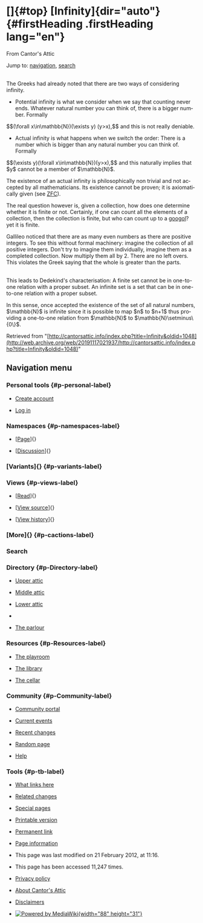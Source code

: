<div id="mw-page-base" class="noprint">

</div>

<div id="mw-head-base" class="noprint">

</div>

<div id="content" class="mw-body" role="main">

[]{#top}
[Infinity]{dir="auto"} {#firstHeading .firstHeading lang="en"}
======================

<div id="bodyContent" class="mw-body-content">

<div id="siteSub">

From Cantor's Attic

</div>

<div id="contentSub">

</div>

<div id="jump-to-nav" class="mw-jump">

Jump to: [navigation](#mw-navigation), [search](#p-search)

</div>

<div id="mw-content-text" class="mw-content-ltr" lang="en" dir="ltr">

\
The Greeks had already noted that there are two ways of considering
infinity.

-   Potential infinity is what we consider when we say that counting
    never ends. Whatever natural number you can think of, there is a
    bigger number. Formally

\$\$(\\forall x\\in\\mathbb{N})(\\exists y) (y&gt;x),\$\$ and this is
not really deniable.

-   Actual infinity is what happens when we switch the order: There is a
    number which is bigger than any natural number you can think of.
    Formally

\$\$(\\exists y)(\\forall x\\in\\mathbb{N})(y&gt;x),\$\$ and this
naturally implies that \$y\$ cannot be a member of \$\\mathbb{N}\$.

The existence of an actual infinity is philosophically non trivial and
not accepted by all mathematicians. Its existence cannot be proven; it
is axiomatically given (see
[ZFC](/web/20191117021937/http://cantorsattic.info/ZFC "ZFC")).

The real question however is, given a collection, how does one determine
whether it is finite or not. Certainly, if one can count all the
elements of a collection, then the collection is finite, but who can
count up to a
[googol](/web/20191117021937/http://cantorsattic.info/Googol "Googol")?
yet it is finite.

Gallileo noticed that there are as many even numbers as there are
positive integers. To see this without formal machinery: imagine the
collection of all positive integers. Don't try to imagine them
individually, imagine them as a completed collection. Now multiply them
all by 2. There are no left overs. This violates the Greek saying that
the whole is greater than the parts.

\
This leads to Dedekind's characterisation: A finite set cannot be in
one-to-one relation with a proper subset. An infinite set is a set that
can be in one-to-one relation with a proper subset.

In this sense, once accepted the existence of the set of all natural
numbers, \$\\mathbb{N}\$ is infinite since it is possible to map \$n\$
to \$n+1\$ thus providing a one-to-one relation from \$\\mathbb{N}\$ to
\$\\mathbb{N}\\setminus\\{0\\}\$.

</div>

<div class="printfooter">

Retrieved from
"[http://cantorsattic.info/index.php?title=Infinity&oldid=1048](http://web.archive.org/web/20191117021937/http://cantorsattic.info/index.php?title=Infinity&oldid=1048)"

</div>

<div id="catlinks" class="catlinks catlinks-allhidden">

</div>

<div class="visualClear">

</div>

</div>

</div>

<div id="mw-navigation">

Navigation menu
---------------

<div id="mw-head">

<div id="p-personal" role="navigation"
aria-labelledby="p-personal-label">

### Personal tools {#p-personal-label}

-   <div id="pt-createaccount">

    </div>

    [Create
    account](/web/20191117021937/http://cantorsattic.info/index.php?title=Special:UserLogin&returnto=Infinity&type=signup)
-   <div id="pt-login">

    </div>

    [Log
    in](/web/20191117021937/http://cantorsattic.info/index.php?title=Special:UserLogin&returnto=Infinity "You are encouraged to log in; however, it is not mandatory [o]")

</div>

<div id="left-navigation">

<div id="p-namespaces" class="vectorTabs" role="navigation"
aria-labelledby="p-namespaces-label">

### Namespaces {#p-namespaces-label}

-   <div id="ca-nstab-main">

    </div>

    [[Page](/web/20191117021937/http://cantorsattic.info/Infinity "View the content page [c]")]{}
-   <div id="ca-talk">

    </div>

    [[Discussion](/web/20191117021937/http://cantorsattic.info/Talk:Infinity "Discussion about the content page [t]")]{}

</div>

<div id="p-variants" class="vectorMenu emptyPortlet" role="navigation"
aria-labelledby="p-variants-label">

### [Variants]{}[](#) {#p-variants-label}

<div class="menu">

</div>

</div>

</div>

<div id="right-navigation">

<div id="p-views" class="vectorTabs" role="navigation"
aria-labelledby="p-views-label">

### Views {#p-views-label}

-   <div id="ca-view">

    </div>

    [[Read](/web/20191117021937/http://cantorsattic.info/Infinity)]{}
-   <div id="ca-viewsource">

    </div>

    [[View
    source](/web/20191117021937/http://cantorsattic.info/index.php?title=Infinity&action=edit "This page is protected.
    You can view its source [e]")]{}
-   <div id="ca-history">

    </div>

    [[View
    history](/web/20191117021937/http://cantorsattic.info/index.php?title=Infinity&action=history "Past revisions of this page [h]")]{}

</div>

<div id="p-cactions" class="vectorMenu emptyPortlet" role="navigation"
aria-labelledby="p-cactions-label">

### [More]{}[](#) {#p-cactions-label}

<div class="menu">

</div>

</div>

<div id="p-search" role="search">

### Search

<div id="simpleSearch">

</div>

</div>

</div>

</div>

<div id="mw-panel">

<div id="p-logo" role="banner">

[](/web/20191117021937/http://cantorsattic.info/Cantor%27s_Attic "Visit the main page")

</div>

<div id="p-Directory" class="portal" role="navigation"
aria-labelledby="p-Directory-label">

### Directory {#p-Directory-label}

<div class="body">

-   <div id="n-Upper-attic">

    </div>

    [Upper
    attic](/web/20191117021937/http://cantorsattic.info/Upper_attic)
-   <div id="n-Middle-attic">

    </div>

    [Middle
    attic](/web/20191117021937/http://cantorsattic.info/Middle_attic)
-   <div id="n-Lower-attic">

    </div>

    [Lower
    attic](/web/20191117021937/http://cantorsattic.info/Lower_attic)
-   <div id="n-">

    </div>

    [](INVALID-TITLE)
-   <div id="n-The-parlour">

    </div>

    [The parlour](/web/20191117021937/http://cantorsattic.info/Parlour)

</div>

</div>

<div id="p-Resources" class="portal" role="navigation"
aria-labelledby="p-Resources-label">

### Resources {#p-Resources-label}

<div class="body">

-   <div id="n-The-playroom">

    </div>

    [The
    playroom](/web/20191117021937/http://cantorsattic.info/Playroom)
-   <div id="n-The-library">

    </div>

    [The library](/web/20191117021937/http://cantorsattic.info/Library)
-   <div id="n-The-cellar">

    </div>

    [The cellar](/web/20191117021937/http://cantorsattic.info/Cellar)

</div>

</div>

<div id="p-Community" class="portal" role="navigation"
aria-labelledby="p-Community-label">

### Community {#p-Community-label}

<div class="body">

-   <div id="n-portal">

    </div>

    [Community
    portal](/web/20191117021937/http://cantorsattic.info/Cantor%27s_Attic:Community_portal "About the project, what you can do, where to find things")
-   <div id="n-currentevents">

    </div>

    [Current
    events](/web/20191117021937/http://cantorsattic.info/Cantor%27s_Attic:Current_events "Find background information on current events")
-   <div id="n-recentchanges">

    </div>

    [Recent
    changes](/web/20191117021937/http://cantorsattic.info/Special:RecentChanges "A list of recent changes in the wiki [r]")
-   <div id="n-randompage">

    </div>

    [Random
    page](/web/20191117021937/http://cantorsattic.info/Special:Random "Load a random page [x]")
-   <div id="n-help">

    </div>

    [Help](http://web.archive.org/web/20191117021937/https://www.mediawiki.org/wiki/Special:MyLanguage/Help:Contents "The place to find out")

</div>

</div>

<div id="p-tb" class="portal" role="navigation"
aria-labelledby="p-tb-label">

### Tools {#p-tb-label}

<div class="body">

-   <div id="t-whatlinkshere">

    </div>

    [What links
    here](/web/20191117021937/http://cantorsattic.info/Special:WhatLinksHere/Infinity "A list of all wiki pages that link here [j]")
-   <div id="t-recentchangeslinked">

    </div>

    [Related
    changes](/web/20191117021937/http://cantorsattic.info/Special:RecentChangesLinked/Infinity "Recent changes in pages linked from this page [k]")
-   <div id="t-specialpages">

    </div>

    [Special
    pages](/web/20191117021937/http://cantorsattic.info/Special:SpecialPages "A list of all special pages [q]")
-   <div id="t-print">

    </div>

    [Printable
    version](/web/20191117021937/http://cantorsattic.info/index.php?title=Infinity&printable=yes "Printable version of this page [p]")
-   <div id="t-permalink">

    </div>

    [Permanent
    link](/web/20191117021937/http://cantorsattic.info/index.php?title=Infinity&oldid=1048 "Permanent link to this revision of the page")
-   <div id="t-info">

    </div>

    [Page
    information](/web/20191117021937/http://cantorsattic.info/index.php?title=Infinity&action=info)

</div>

</div>

</div>

</div>

<div id="footer" role="contentinfo">

-   <div id="footer-info-lastmod">

    </div>

    This page was last modified on 21 February 2012, at 11:16.
-   <div id="footer-info-viewcount">

    </div>

    This page has been accessed 11,247 times.

<!-- -->

-   <div id="footer-places-privacy">

    </div>

    [Privacy
    policy](/web/20191117021937/http://cantorsattic.info/Cantor%27s_Attic:Privacy_policy "Cantor's Attic:Privacy policy")
-   <div id="footer-places-about">

    </div>

    [About Cantor's
    Attic](/web/20191117021937/http://cantorsattic.info/Cantor%27s_Attic:About "Cantor's Attic:About")
-   <div id="footer-places-disclaimer">

    </div>

    [Disclaimers](/web/20191117021937/http://cantorsattic.info/Cantor%27s_Attic:General_disclaimer "Cantor's Attic:General disclaimer")

<!-- -->

-   <div id="footer-poweredbyico">

    </div>

    [![Powered by
    MediaWiki](/web/20191117021937im_/http://cantorsattic.info/resources/assets/poweredby_mediawiki_88x31.png){width="88"
    height="31"}](//web.archive.org/web/20191117021937/http://www.mediawiki.org/)

<div style="clear:both">

</div>

</div>
